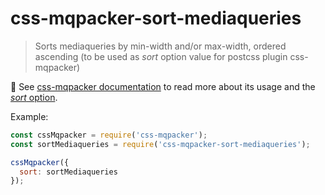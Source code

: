 css-mqpacker-sort-mediaqueries
==============================

  > Sorts mediaqueries by min-width and/or max-width, ordered ascending
  > (to be used as *sort* option value for postcss plugin css-mqpacker)

📖 See
[css-mqpacker documentation](https://github.com/hail2u/node-css-mqpacker)
to read more about its usage and the
[*sort* option](https://github.com/hail2u/node-css-mqpacker#sort).

Example:

``` js
const cssMqpacker = require('css-mqpacker');
const sortMediaqueries = require('css-mqpacker-sort-mediaqueries');

cssMqpacker({
  sort: sortMediaqueries
});
```

